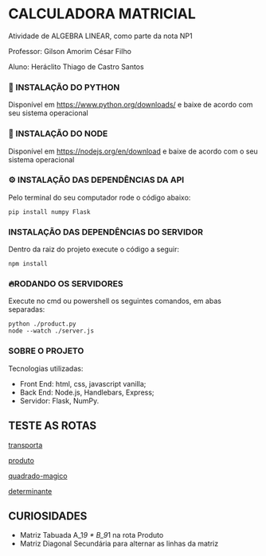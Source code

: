 # CALCULADORA MATRICIAL
Atividade de ALGEBRA LINEAR, como parte da nota NP1

Professor: Gilson Amorim César Filho

Aluno: Heráclito Thiago de Castro Santos

### 🐍 INSTALAÇÃO DO PYTHON 
Disponível em https://www.python.org/downloads/ e baixe de acordo com seu sistema operacional

### 🧊 INSTALAÇÃO DO NODE 
Disponível em https://nodejs.org/en/download e baixe de acordo com o seu sistema operacional

### ⚙️ INSTALAÇÃO DAS DEPENDÊNCIAS DA API
Pelo terminal do seu computador rode o código abaixo:
```
pip install numpy Flask
```

### INSTALAÇÃO DAS DEPENDÊNCIAS DO SERVIDOR
Dentro da raiz do projeto execute o código a seguir:
```
npm install
```

### 🔥RODANDO OS SERVIDORES 
Execute no cmd ou powershell os seguintes comandos, em abas separadas:
```
python ./product.py
node --watch ./server.js
```

### SOBRE O PROJETO
Tecnologias utilizadas: 
- Front End: html, css, javascript vanilla;
- Back End: Node.js, Handlebars, Express;
- Servidor: Flask, NumPy.

## TESTE AS ROTAS
[transporta](http://localhost:3000/transporta)

[produto](http://localhost:3000/produto)

[quadrado-magico](http://localhost:3000/quadrado-magico)

[determinante](http://localhost:3000/determinante)

## CURIOSIDADES
- Matriz Tabuada A_1*9 * B_9*1 na rota Produto
- Matriz Diagonal Secundária para alternar as linhas da matriz